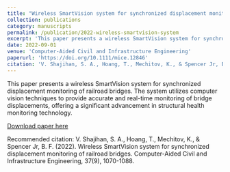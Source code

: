 ```yaml
---
title: "Wireless SmartVision system for synchronized displacement monitoring of railroad bridges"
collection: publications
category: manuscripts
permalink: /publication/2022-wireless-smartvision-system
excerpt: 'This paper presents a wireless SmartVision system for synchronized displacement monitoring of railroad bridges using computer vision techniques.'
date: 2022-09-01
venue: 'Computer-Aided Civil and Infrastructure Engineering'
paperurl: 'https://doi.org/10.1111/mice.12846'
citation: 'V. Shajihan, S. A., Hoang, T., Mechitov, K., & Spencer Jr, B. F. (2022). Wireless SmartVision system for synchronized displacement monitoring of railroad bridges. Computer-Aided Civil and Infrastructure Engineering, 37(9), 1070-1088.'
---
```


This paper presents a wireless SmartVision system for synchronized displacement monitoring of railroad bridges. The system utilizes computer vision techniques to provide accurate and real-time monitoring of bridge displacements, offering a significant advancement in structural health monitoring technology.

[Download paper here](https://doi.org/10.1111/mice.12846)

Recommended citation: V. Shajihan, S. A., Hoang, T., Mechitov, K., & Spencer Jr, B. F. (2022). Wireless SmartVision system for synchronized displacement monitoring of railroad bridges. Computer-Aided Civil and Infrastructure Engineering, 37(9), 1070-1088.
